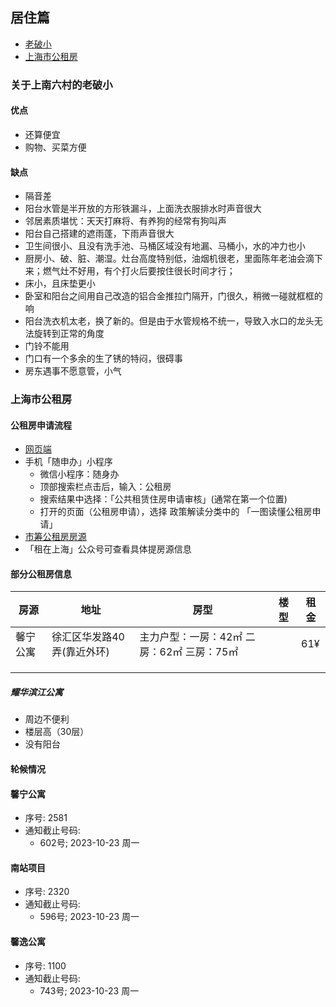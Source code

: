 ## 居住篇

- [老破小](#关于上南六村的老破小)
- [上海市公租房](#上海市公租房)

### 关于上南六村的老破小

#### 优点

- 还算便宜
- 购物、买菜方便

#### 缺点

- 隔音差
- 阳台水管是半开放的方形铁漏斗，上面洗衣服排水时声音很大
- 邻居素质堪忧：天天打麻将、有养狗的经常有狗叫声
- 阳台自己搭建的遮雨蓬，下雨声音很大
- 卫生间很小、且没有洗手池、马桶区域没有地漏、马桶小，水的冲力也小
- 厨房小、破、脏、潮湿。灶台高度特别低，油烟机很老，里面陈年老油会滴下来；燃气灶不好用，有个打火后要按住很长时间才行；
- 床小，且床垫更小
- 卧室和阳台之间用自己改造的铝合金推拉门隔开，门很久，稍微一碰就框框的响
- 阳台洗衣机太老，换了新的。但是由于水管规格不统一，导致入水口的龙头无法旋转到正常的角度
- 门铃不能用
- 门口有一个多余的生了锈的特闷，很碍事
- 房东遇事不愿意管，小气

### 上海市公租房

#### 公租房申请流程

- [网页端](https://zfzl.fgj.sh.gov.cn/gg_house/read_me.html)
- 手机「随申办」小程序
    - 微信小程序：随身办
    - 顶部搜索栏点击后，输入：公租房
    - 搜索结果中选择：「公共租赁住房申请审核」(通常在第一个位置)
    - 打开的页面（公租房申请），选择 政策解读分类中的 「一图读懂公租房申请」
- [市筹公租房房源](./市筹公租房房源.pdf)
- 「租在上海」公众号可查看具体提房源信息

#### 部分公租房信息

| 房源     | 地址                       | 房型                                         | 楼型 | 租金 |
| -------- | -------------------------- | -------------------------------------------- | ---- | ---- |
| 馨宁公寓 | 徐汇区华发路40弄(靠近外环) | 主力户型：一房：42㎡  二房：62㎡  三房：75㎡ |      | 61¥  |
|          |                            |                                              |      |      |
|          |                            |                                              |      |      |
|          |                            |                                              |      |      |



##### 耀华滨江公寓

- 周边不便利
- 楼层高（30层）
- 没有阳台


#### 轮候情况

#### 馨宁公寓

- 序号: 2581
- 通知截止号码: 
  - 602号; 2023-10-23 周一

#### 南站项目

- 序号: 2320
- 通知截止号码:
  - 596号; 2023-10-23 周一


#### 馨逸公寓

- 序号: 1100
- 通知截止号码:
  - 743号; 2023-10-23 周一